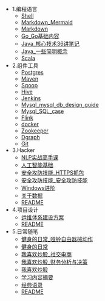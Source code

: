 - 1.编程语言 
  - [Shell](1.编程语言/Shell/)
  - [Markdown_Mermaid](1.编程语言/Markdown/Mermaid)
  - [Markdown](1.编程语言/Markdown/)
  - [Go_Go基础内容](1.编程语言/Go/Go基础内容)
  - [Java_核心技术36讲笔记](1.编程语言/Java/核心技术36讲笔记)
  - [Java_一些简明概念](1.编程语言/Java/一些简明概念)
  - [Scala](1.编程语言/Scala/)
- 2.组件工具 
  - [Postgres](2.组件工具/Postgres/)
  - [Maven](2.组件工具/Maven/)
  - [Sqoop](2.组件工具/Sqoop/)
  - [Hive](2.组件工具/Hive/)
  - [Jenkins](2.组件工具/Jenkins/)
  - [Mysql_mysql_db_design_guide](2.组件工具/Mysql/mysql_db_design_guide)
  - [Mysql_SQL_case](2.组件工具/Mysql/SQL_case)
  - [Flink](2.组件工具/Flink/)
  - [docker](2.组件工具/docker/)
  - [Zookeeper](2.组件工具/Zookeeper/)
  - [Dgraph](2.组件工具/Dgraph/)
  - [Git](2.组件工具/Git/)
- 3.Hacker 
  - [NLP实战高手课](3.Hacker/NLP实战高手课/)
  - [人工智能基础](3.Hacker/人工智能基础)
  - [安全攻防技能_HTTPS抓包](3.Hacker/安全攻防技能/HTTPS抓包)
  - [安全攻防技能_安全攻防技能](3.Hacker/安全攻防技能/安全攻防技能)
  - [Windows进阶](3.Hacker/Windows进阶/)
  - [关于数据](3.Hacker/关于数据/)
  - [README](3.Hacker/README)
- 4.项目设计 
  - [运维体系建设方案](4.项目设计/运维体系建设方案)
  - [README](4.项目设计/README)
- 5.日常随笔 
  - [健身的日常_哑铃自由器械动作](5.日常随笔/健身的日常/哑铃自由器械动作)
  - [健身的日常](5.日常随笔/健身的日常/)
  - [我喜欢炒股_社交电商](5.日常随笔/我喜欢炒股/社交电商)
  - [我喜欢炒股_财务分析与决策](5.日常随笔/我喜欢炒股/财务分析与决策)
  - [我喜欢炒股](5.日常随笔/我喜欢炒股/)
  - [学习内容摘要](5.日常随笔/学习内容摘要/)
  - [经典语录](5.日常随笔/经典语录)
  - [README](5.日常随笔/README)
